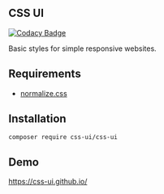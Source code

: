 ## CSS UI

[![Codacy Badge](https://api.codacy.com/project/badge/Grade/e15a66e2192b4a4f82a4f0f931fd89bc)](https://www.codacy.com/app/accgit/cssui?utm_source=github.com&utm_medium=referral&utm_content=css-ui/cssui&utm_campaign=badger)

Basic styles for simple responsive websites.

## Requirements

- [normalize.css](https://github.com/necolas/normalize.css)

 ## Installation	
 
  ```	
 composer require css-ui/css-ui	
 ```

## Demo

https://css-ui.github.io/
